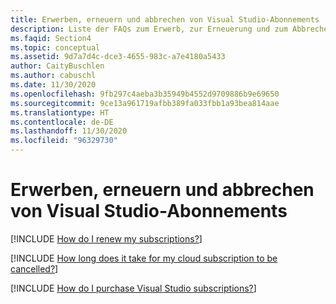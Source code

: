 ```yaml
---
title: Erwerben, erneuern und abbrechen von Visual Studio-Abonnements
description: Liste der FAQs zum Erwerb, zur Erneuerung und zum Abbrechen von Visual Studio-Abonnements
ms.faqid: Section4
ms.topic: conceptual
ms.assetid: 9d7a7d4c-dce3-4655-983c-a7e4180a5433
author: CaityBuschlen
ms.author: cabuschl
ms.date: 11/30/2020
ms.openlocfilehash: 9fb297c4aeba3b35949b4552d9709886b9e69650
ms.sourcegitcommit: 9ce13a961719afbb389fa033fbb1a93bea814aae
ms.translationtype: HT
ms.contentlocale: de-DE
ms.lasthandoff: 11/30/2020
ms.locfileid: "96329730"
---
```

# <a name="purchasing-renewing-and-canceling-visual-studio-subscriptions"></a>Erwerben, erneuern und abbrechen von Visual Studio-Abonnements

[!INCLUDE [How do I renew my subscriptions?](includes/renew-subscriptions.md)]

[!INCLUDE [How long does it take for my cloud subscription to be cancelled?](includes/renewal-cancellation.md)]

[!INCLUDE [How do I purchase Visual Studio subscriptions?](includes/how-to-purchase.md)]
